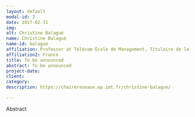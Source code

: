 ```yaml
---
layout: default
modal-id: 2
date: 2017-02-31
img: 
alt: Christine Balagué
name: Christine Balagué
name-id: balague
affiliation: Professor at Télécom École de Management, Titulaire de la Chaire Réseaux Sociaux
affiliation2: France
title: To be announced
abstract: To be announced
project-date:
client:
category:
description: https://chairereseaux.wp.imt.fr/christine-balague/

---
```


Abstract
 
